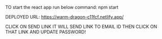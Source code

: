 TO start the react app run below command:
npm start

DEPLOYED URL: https://warm-dragon-c11fcf.netlify.app/

CLICK ON SEND LINK IT WILL SEND LINK TO EMAIL ID THEN CLICK ON THAT LINK AND UPDATE PASSWORD!
